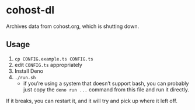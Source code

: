 # cohost-dl
Archives data from cohost.org, which is shutting down.

## Usage
1. `cp CONFIG.example.ts CONFIG.ts`
2. edit `CONFIG.ts` appropriately
3. Install Deno
4. `./run.sh`
    - if you’re using a system that doesn’t support bash,
      you can probably just copy the `deno run ...` command from this file and run it directly.

If it breaks, you can restart it, and it will try and pick up where it left off.
